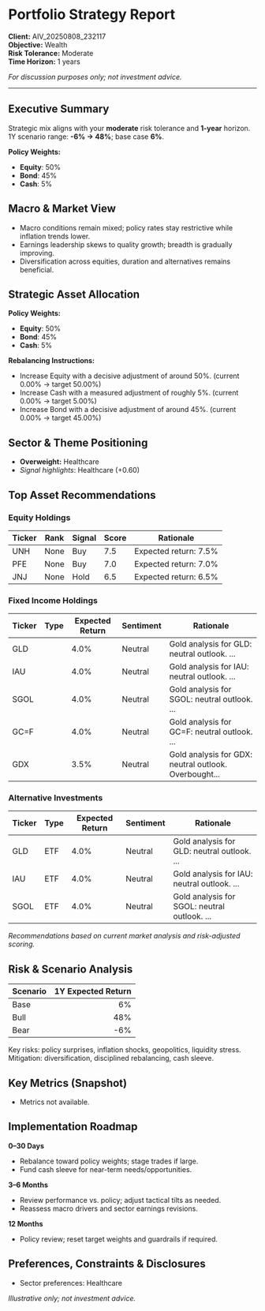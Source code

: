 # Portfolio Strategy Report

**Client:** AIV_20250808_232117  
**Objective:** Wealth  
**Risk Tolerance:** Moderate  
**Time Horizon:** 1 years  

*For discussion purposes only; not investment advice.*

---


## Executive Summary
Strategic mix aligns with your **moderate** risk tolerance and **1-year** horizon.
1Y scenario range: **-6% → 48%**; base case **6%**.

**Policy Weights:**
- **Equity**: 50%
- **Bond**: 45%
- **Cash**: 5%

## Macro & Market View
- Macro conditions remain mixed; policy rates stay restrictive while inflation trends lower.
- Earnings leadership skews to quality growth; breadth is gradually improving.
- Diversification across equities, duration and alternatives remains beneficial.

## Strategic Asset Allocation
**Policy Weights:**
- **Equity**: 50%
- **Bond**: 45%
- **Cash**: 5%

**Rebalancing Instructions:**
- Increase Equity with a decisive adjustment of around 50%. (current 0.00% → target 50.00%)
- Increase Cash with a measured adjustment of roughly 5%. (current 0.00% → target 5.00%)
- Increase Bond with a decisive adjustment of around 45%. (current 0.00% → target 45.00%)

## Sector & Theme Positioning
- **Overweight:** Healthcare
- _Signal highlights_: Healthcare (+0.60)

## Top Asset Recommendations
### Equity Holdings
| Ticker | Rank | Signal | Score | Rationale |
|--------|------|--------|-------|-----------|
| UNH | None | Buy | 7.5 | Expected return: 7.5% |
| PFE | None | Buy | 7.0 | Expected return: 7.0% |
| JNJ | None | Hold | 6.5 | Expected return: 6.5% |

### Fixed Income Holdings
| Ticker | Type | Expected Return | Sentiment | Rationale |
|--------|------|----------------|-----------|-----------|
| GLD |  | 4.0% | Neutral | Gold analysis for GLD: neutral outlook. ... |
| IAU |  | 4.0% | Neutral | Gold analysis for IAU: neutral outlook. ... |
| SGOL |  | 4.0% | Neutral | Gold analysis for SGOL: neutral outlook. ... |
| GC=F |  | 4.0% | Neutral | Gold analysis for GC=F: neutral outlook. ... |
| GDX |  | 3.5% | Neutral | Gold analysis for GDX: neutral outlook. Overbought... |

### Alternative Investments
| Ticker | Type | Expected Return | Sentiment | Rationale |
|--------|------|----------------|-----------|-----------|
| GLD | ETF | 4.0% | Neutral | Gold analysis for GLD: neutral outlook. ... |
| IAU | ETF | 4.0% | Neutral | Gold analysis for IAU: neutral outlook. ... |
| SGOL | ETF | 4.0% | Neutral | Gold analysis for SGOL: neutral outlook. ... |

_Recommendations based on current market analysis and risk-adjusted scoring._

## Risk & Scenario Analysis
| Scenario | 1Y Expected Return |
|---|---:|
| Base | 6% |
| Bull | 48% |
| Bear | -6% |

Key risks: policy surprises, inflation shocks, geopolitics, liquidity stress. Mitigation: diversification, disciplined rebalancing, cash sleeve.

## Key Metrics (Snapshot)
- Metrics not available.

## Implementation Roadmap
**0–30 Days**
- Rebalance toward policy weights; stage trades if large.
- Fund cash sleeve for near-term needs/opportunities.

**3–6 Months**
- Review performance vs. policy; adjust tactical tilts as needed.
- Reassess macro drivers and sector earnings revisions.

**12 Months**
- Policy review; reset target weights and guardrails if required.

## Preferences, Constraints & Disclosures
- Sector preferences: Healthcare

*Illustrative only; not investment advice.*
